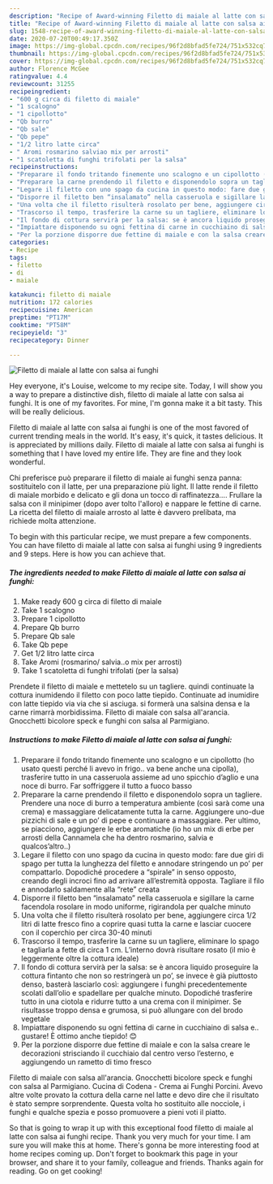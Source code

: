 ```yaml
---
description: "Recipe of Award-winning Filetto di maiale al latte con salsa ai funghi"
title: "Recipe of Award-winning Filetto di maiale al latte con salsa ai funghi"
slug: 1548-recipe-of-award-winning-filetto-di-maiale-al-latte-con-salsa-ai-funghi
date: 2020-07-20T00:49:17.350Z
image: https://img-global.cpcdn.com/recipes/96f2d8bfad5fe724/751x532cq70/filetto-di-maiale-al-latte-con-salsa-ai-funghi-recipe-main-photo.jpg
thumbnail: https://img-global.cpcdn.com/recipes/96f2d8bfad5fe724/751x532cq70/filetto-di-maiale-al-latte-con-salsa-ai-funghi-recipe-main-photo.jpg
cover: https://img-global.cpcdn.com/recipes/96f2d8bfad5fe724/751x532cq70/filetto-di-maiale-al-latte-con-salsa-ai-funghi-recipe-main-photo.jpg
author: Florence McGee
ratingvalue: 4.4
reviewcount: 31255
recipeingredient:
- "600 g circa di filetto di maiale"
- "1 scalogno"
- "1 cipollotto"
- "Qb burro"
- "Qb sale"
- "Qb pepe"
- "1/2 litro latte circa"
- " Aromi rosmarino salviao mix per arrosti"
- "1 scatoletta di funghi trifolati per la salsa"
recipeinstructions:
- "Preparare il fondo tritando finemente uno scalogno e un cipollotto (ho usato questi perché li avevo in frigo.. va bene anche una cipolla), trasferire tutto in una casseruola assieme ad uno spicchio d’aglio e una noce di burro. Far soffriggere il tutto a fuoco basso"
- "Preparare la carne prendendo il filetto e disponendolo sopra un tagliere. Prendere una noce di burro a temperatura ambiente (così sarà come una crema) e massaggiare delicatamente tutta la carne. Aggiungere uno-due pizzichi di sale e un po’ di pepe e continuare a massaggiare. Per ultimo, se piacciono, aggiungere le erbe aromatiche (io ho un mix di erbe per arrosti della Cannamela che ha dentro rosmarino, salvia e qualcos’altro..)"
- "Legare il filetto con uno spago da cucina in questo modo: fare due giri di spago per tutta la lunghezza del filetto e annodare stringendo un po’ per compattarlo. Dopodiché procedere a “spirale” in senso opposto, creando degli incroci fino ad arrivare all’estremità opposta. Tagliare il filo e annodarlo saldamente alla “rete” creata"
- "Disporre il filetto ben “insalamato” nella casseruola e sigillare la carne facendola rosolare in modo uniforme, rigirandola per qualche minuto"
- "Una volta che il filetto risulterà rosolato per bene, aggiungere circa 1/2 litri di latte fresco fino a coprire quasi tutta la carne e lasciar cuocere con il coperchio per circa 30-40 minuti"
- "Trascorso il tempo, trasferire la carne su un tagliere, eliminare lo spago e tagliarla a fette di circa 1 cm. L’interno dovrà risultare rosato (il mio è leggermente oltre la cottura ideale)"
- "Il fondo di cottura servirà per la salsa: se è ancora liquido proseguire la cottura fintanto che non so restringerà un po’, se invece è già piuttosto denso, basterà lasciarlo così: aggiungere i funghi precedentemente scolati dall’olio e spadellare per qualche minuto. Dopodiché trasferire tutto in una ciotola e ridurre tutto a una crema con il minipimer. Se risultasse troppo densa e grumosa, si può allungare con del brodo vegetale"
- "Impiattare disponendo su ogni fettina di carne in cucchiaino di salsa e.. gustare! È ottimo anche tiepido! 😊"
- "Per la porzione disporre due fettine di maiale e con la salsa creare le decorazioni strisciando il cucchiaio dal centro verso l’esterno, e aggiungendo un rametto di timo fresco"
categories:
- Recipe
tags:
- filetto
- di
- maiale

katakunci: filetto di maiale 
nutrition: 172 calories
recipecuisine: American
preptime: "PT17M"
cooktime: "PT58M"
recipeyield: "3"
recipecategory: Dinner

---
```



![Filetto di maiale al latte con salsa ai funghi](https://img-global.cpcdn.com/recipes/96f2d8bfad5fe724/751x532cq70/filetto-di-maiale-al-latte-con-salsa-ai-funghi-recipe-main-photo.jpg)

Hey everyone, it's Louise, welcome to my recipe site. Today, I will show you a way to prepare a distinctive dish, filetto di maiale al latte con salsa ai funghi. It is one of my favorites. For mine, I'm gonna make it a bit tasty. This will be really delicious.

Filetto di maiale al latte con salsa ai funghi is one of the most favored of current trending meals in the world. It's easy, it's quick, it tastes delicious. It is appreciated by millions daily. Filetto di maiale al latte con salsa ai funghi is something that I have loved my entire life. They are fine and they look wonderful.

Chi preferisce può preparare il filetto di maiale ai funghi senza panna: sostituitelo con il latte, per una preparazione più light. Il latte rende il filetto di maiale morbido e delicato e gli dona un tocco di raffinatezza…. Frullare la salsa con il minipimer (dopo aver tolto l&#39;alloro) e nappare le fettine di carne. La ricetta del filetto di maiale arrosto al latte è davvero prelibata, ma richiede molta attenzione.


To begin with this particular recipe, we must prepare a few components. You can have filetto di maiale al latte con salsa ai funghi using 9 ingredients and 9 steps. Here is how you can achieve that.

<!--inarticleads1-->

##### The ingredients needed to make Filetto di maiale al latte con salsa ai funghi:

1. Make ready 600 g circa di filetto di maiale
1. Take 1 scalogno
1. Prepare 1 cipollotto
1. Prepare Qb burro
1. Prepare Qb sale
1. Take Qb pepe
1. Get 1/2 litro latte circa
1. Take  Aromi (rosmarino/ salvia..o mix per arrosti)
1. Take 1 scatoletta di funghi trifolati (per la salsa)


Prendete il filetto di maiale e mettetelo su un tagliere. quindi continuate la cottura inumidendo il filetto con poco latte tiepido. Continuate ad inumidire con latte tiepido via via che si asciuga. si formerà una salsina densa e la carne rimarrà morbidissima. Filetto di maiale con salsa all&#39;arancia. Gnocchetti bicolore speck e funghi con salsa al Parmigiano. 

<!--inarticleads2-->

##### Instructions to make Filetto di maiale al latte con salsa ai funghi:

1. Preparare il fondo tritando finemente uno scalogno e un cipollotto (ho usato questi perché li avevo in frigo.. va bene anche una cipolla), trasferire tutto in una casseruola assieme ad uno spicchio d’aglio e una noce di burro. Far soffriggere il tutto a fuoco basso
1. Preparare la carne prendendo il filetto e disponendolo sopra un tagliere. Prendere una noce di burro a temperatura ambiente (così sarà come una crema) e massaggiare delicatamente tutta la carne. Aggiungere uno-due pizzichi di sale e un po’ di pepe e continuare a massaggiare. Per ultimo, se piacciono, aggiungere le erbe aromatiche (io ho un mix di erbe per arrosti della Cannamela che ha dentro rosmarino, salvia e qualcos’altro..)
1. Legare il filetto con uno spago da cucina in questo modo: fare due giri di spago per tutta la lunghezza del filetto e annodare stringendo un po’ per compattarlo. Dopodiché procedere a “spirale” in senso opposto, creando degli incroci fino ad arrivare all’estremità opposta. Tagliare il filo e annodarlo saldamente alla “rete” creata
1. Disporre il filetto ben “insalamato” nella casseruola e sigillare la carne facendola rosolare in modo uniforme, rigirandola per qualche minuto
1. Una volta che il filetto risulterà rosolato per bene, aggiungere circa 1/2 litri di latte fresco fino a coprire quasi tutta la carne e lasciar cuocere con il coperchio per circa 30-40 minuti
1. Trascorso il tempo, trasferire la carne su un tagliere, eliminare lo spago e tagliarla a fette di circa 1 cm. L’interno dovrà risultare rosato (il mio è leggermente oltre la cottura ideale)
1. Il fondo di cottura servirà per la salsa: se è ancora liquido proseguire la cottura fintanto che non so restringerà un po’, se invece è già piuttosto denso, basterà lasciarlo così: aggiungere i funghi precedentemente scolati dall’olio e spadellare per qualche minuto. Dopodiché trasferire tutto in una ciotola e ridurre tutto a una crema con il minipimer. Se risultasse troppo densa e grumosa, si può allungare con del brodo vegetale
1. Impiattare disponendo su ogni fettina di carne in cucchiaino di salsa e.. gustare! È ottimo anche tiepido! 😊
1. Per la porzione disporre due fettine di maiale e con la salsa creare le decorazioni strisciando il cucchiaio dal centro verso l’esterno, e aggiungendo un rametto di timo fresco


Filetto di maiale con salsa all&#39;arancia. Gnocchetti bicolore speck e funghi con salsa al Parmigiano. Cucina di Codena - Crema ai Funghi Porcini. Avevo altre volte provato la cottura della carne nel latte e devo dire che il risultato è stato sempre sorprendente. Questa volta ho sostituito alle nocciole, i funghi e qualche spezia e posso promuovere a pieni voti il piatto. 

So that is going to wrap it up with this exceptional food filetto di maiale al latte con salsa ai funghi recipe. Thank you very much for your time. I am sure you will make this at home. There's gonna be more interesting food at home recipes coming up. Don't forget to bookmark this page in your browser, and share it to your family, colleague and friends. Thanks again for reading. Go on get cooking!
